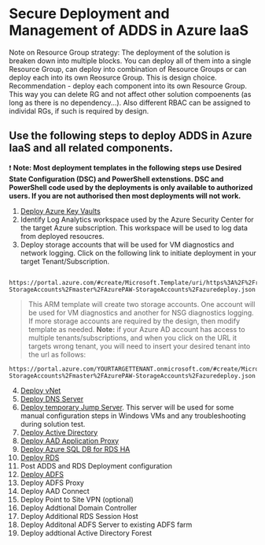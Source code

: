 # Secure Deployment and Management of ADDS in Azure IaaS

Note on Resource Group strategy: The deployment of the solution is breaken down 
into multiple blocks. You can deploy all of them into a single Resource Group, 
can deploy into combination of Resource Groups or can deploy each into its 
own Reosurce Group. This is design choice. 
Recommendation - deploy each component into its own Resource Group. This way you 
can delete RG and not affect other solution compoenents (as long as there is no 
dependency...). Also different RBAC can be assigned to individal RGs, if such is 
required by design.

## Use the following steps to deploy ADDS in Azure IaaS and all related components.

:heavy_exclamation_mark: **Note: Most deployment templates in the following steps use Desired State Configuration (DSC) and PowerShell extenstions. 
DSC and PowerShell code used by the deployments is only available to authorized users. 
If you are not authorised then most deployments will not work.**


1. [Deploy Azure Key Vaults](DeployAzureKeyVaults.md)
2. 	Identify Log Analytics workspace used by the Azure Security Center for the target Azure subscription. 
    This workspace will be used to log data from deployed resoucres.
3. 	Deploy storage accounts that will be used for VM diagnostics and network logging. Click on the following link to initiate deployment in your target Tenant/Subscription.
```<language>
	https://portal.azure.com/#create/Microsoft.Template/uri/https%3A%2F%2Fraw.githubusercontent.com%2Fdmitriilezine%2FAzurePAW-StorageAccounts%2Fmaster%2FAzurePAW-StorageAccounts%2Fazuredeploy.json
```
	

> 	This ARM template will create two storage accounts. One account will be used for VM diagnostics and another for NSG diagnostics logging.
If more storage accounts are required by the design, then modify template as needed.
**Note:** if your Azure AD account has access to multiple tenants/subscriptions, and when you click on the URL it targets wrong tenant, you will need to insert your desired tenant into the url as follows:

	https://portal.azure.com/YOURTARGETTENANT.onmicrosoft.com/#create/Microsoft.Template/uri/https%3A%2F%2Fraw.githubusercontent.com%2Fdmitriilezine%2FAzurePAW-StorageAccounts%2Fmaster%2FAzurePAW-StorageAccounts%2Fazuredeploy.json


4. [Deploy vNet](DeployvNet.md)
5. [Deploy DNS Server](DeployDNSServer.md)
6. [Deploy temporary Jump Server](DeployJumpServer.md). This server will be used for some manual configuration steps in Windows VMs and any troubleshooting during solution test.
7. [Deploy Active Directory](DeployADDS.md)
8. [Deploy AAD Application Proxy](DeployAADApProxy.md)
9. [Deploy Azure SQL DB for RDS HA](DeployAzureSQL.md)
10. [Deploy RDS](DeployRDS.md)
11. Post ADDS and RDS Deployment configuration
11. [Deploy ADFS](DeployADFS.md)
12. Deploy ADFS Proxy
14. Deploy AAD Connect 
15. Deploy Point to Site VPN (optional)
16. Deploy Addtional Domain Controller
17. Deploy Additional RDS Session Host 
18. Deploy Additonal ADFS Server to existing ADFS farm
19. Deploy addtional Active Directory Forest


	


